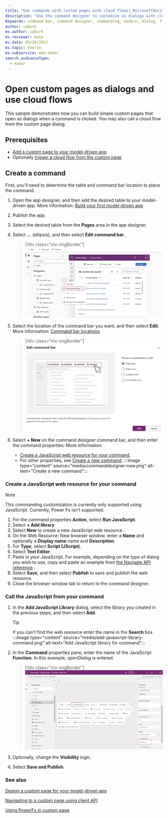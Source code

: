 ```yaml
---
title: "Use commands with custom pages with cloud flows| MicrosoftDocs"
description: "Use the command designer to customize as dialogs with cloud flows."
Keywords: command bar, command designer, commanding, modern, dialog, flow
author: caburk
ms.author: caburk
ms.reviewer: matp
ms.date: 05/26/2022
ms.topic: how-to
ms.subservice: mda-maker
search.audienceType: 
  - maker
---
```

# Open custom pages as dialogs and use cloud flows

This sample demonstrates how you can build simple custom pages that open as dialogs when a command is clicked. You may also call a cloud flow from the custom page dialog. 

## Prerequisites

- [Add a custom page to your model-driven app](add-page-to-model-app.md)
- Optionally [trigger a cloud flow from the custom page](../../maker/canvas-apps/using-logic-flows.md)

## Create a command

First, you'll need to determine the table and command bar location to place the command.

1. Open the app designer, and then add the desired table to your model-driven app. More information: [Build your first model-driven app](build-first-model-driven-app.md)
1. Publish the app.
1. Select the desired table from the **Pages** area in the app designer.
1. Select **...** (ellipsis), and then select **Edit command bar**.
    > [!div class="mx-imgBorder"]
    > ![App Designer entry point](media/commanddesigner-app-designer-entry-point.png "App Designer entry point")
 
1. Select the location of the command bar you want, and then select **Edit**. More information: [Command bar locations](command-designer-overview.md#command-bar-locations)
    > [!div class="mx-imgBorder"]
    > ![Select location](media/commanddesigner-command-bar-location-selection.png "Select location")
1. Select **+ New** on the command designer command bar, and then enter the command properties: More information:
   - [Create a JavaScript web resource for your command](#create-a-javascript-web-resource-for-your-command).
   - For other properties, see [Create a new command](use-command-designer.md#create-a-new-command).
   :::image type="content" source="media/commanddesigner-new.png" alt-text="Create a new command":::

### Create a JavaScript web resource for your command

> [!NOTE]
> This commanding customization is currently only supported using JavaScript. Currently, Power Fx isn't supported.

1. For the command properties **Action**, select **Run JavaScript**.
1. Select **+ Add library**
1. Select **New** to create a new JavaScript web resource.
1. On the Web Resource: New browser window, enter a **Name** and optionally a **Display name** name and **Description**.
1. For **Type**, select **Script (JScript)**.
1. Select **Text Editor**.
1. Paste in your JavaScript. For example, depending on the type of dialog you wish to use, copy and paste an example from [the Navigate API reference](../../developer/model-driven-apps/clientapi/navigate-to-custom-page-examples.md) .
1. Select **Save**, and then select **Publish** to save and publish the web resource.
1. Close the browser window tab to return to the command designer.

### Call the JavaScript from your command

1. In the **Add JavaScript Library** dialog, select the library you created in the previous steps, and then select **Add**.
   > [!TIP]
   >    If you can't find the web resource enter the name in the **Search** box.
   :::image type="content" source="media/add-javascript-library-command.png" alt-text="Add JavaScript library for command":::

1. In the **Command** properties pane, enter the name of the JavaScript **Function**. In this example, *openDialog* is entered.
   > [!div class="mx-imgBorder"]
   > ![New model-driven app name prompt](media/CommandDesigner-open-dialog.png "Enter name of JavaScript function")
1. Optionally, change the **Visibility** logic.
1. Select **Save and Publish**.

### See also

[Design a custom page for your model-driven app](design-page-for-model-app.md)

[Navigating to a custom page using client API](../../developer/model-driven-apps/clientapi/navigate-to-custom-page-examples.md)

[Using PowerFx in custom page](page-powerfx-in-model-app.md)
